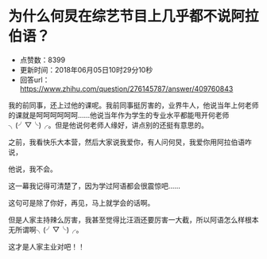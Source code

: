 # 为什么何炅在综艺节目上几乎都不说阿拉伯语？
- 点赞数：8399
- 更新时间：2018年06月05日10时29分10秒
- 回答url：https://www.zhihu.com/question/276145787/answer/409760843
<body>
 <p data-pid="6ZVcmNvl">我的前同事，还上过他的课呢。我前同事挺厉害的，业界牛人，他说当年上何老师的课就是呵呵呵呵呵呵……他说当年作为学生的专业水平都能甩开何老师╮(╯▽╰)╭。但是他说何老师人缘好，讲点别的还挺有意思的。</p>
 <p data-pid="I2fTi74o">之前，我看快乐大本营，然后大家说我爱你，有人问何炅，我爱你用阿拉伯语咋说，</p>
 <p data-pid="yo1D6yBg">他说，我不会。</p>
 <p data-pid="n4t49MNc">这一幕我记得可清楚了，因为学过阿语都会很震惊吧……</p>
 <p data-pid="-wKq9prH">这句可是除了你好，再见，马上就学会的话啊。</p>
 <p data-pid="PkUR3YSo">但是人家主持辣么厉害，我甚至觉得比汪涵还要厉害一大截，所以阿语怎么样根本无所谓啊╮(╯▽╰)╭。</p>
 <p data-pid="B_r0o5vI">这才是人家主业对吧！！</p>
</body>
